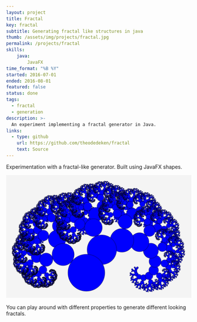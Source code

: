 ```yaml
---
layout: project
title: Fractal
key: fractal
subtitle: Generating fractal like structures in java
thumb: /assets/img/projects/fractal.jpg
permalink: /projects/fractal
skills:
    java:
        JavaFX
time_format: "%B %Y"
started: 2016-07-01
ended: 2016-08-01
featured: false
status: done
tags:
  - fractal
  - generation
description: >-
  An experiment implementing a fractal generator in Java.
links:
  - type: github
    url: https://github.com/theodedeken/fractal
    text: Source
---
```

Experimentation with a fractal-like generator.
Built using JavaFX shapes.

![fractal](/assets/img/projects/fractal.jpg)

You can play around with different properties to generate different looking fractals.